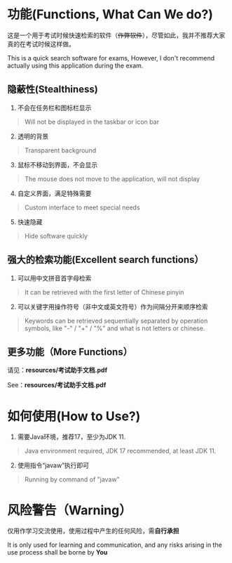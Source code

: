# 功能(Functions, What Can We do?)

这是一个用于考试时候快速检索的软件（~~作弊软件~~），尽管如此，我并不推荐大家真的在考试时候这样做。

This is a quick search software for exams, However, I don't recommend actually using this application during the exam.

## 隐蔽性(Stealthiness)

1. 不会在任务栏和图标栏显示
> Will not be displayed in the taskbar or icon bar
2. 透明的背景
> Transparent background
3. 鼠标不移动到界面，不会显示
> The mouse does not move to the application, will not display
4. 自定义界面，满足特殊需要
> Custom interface to meet special needs
5. 快速隐藏
> Hide software quickly

## 强大的检索功能(Excellent search functions）

1. 可以用中文拼音首字母检索
> It can be retrieved with the first letter of Chinese pinyin
2. 可以关键字用操作符号（非中文或英文符号）作为间隔分开来顺序检索
> Keywords can be retrieved sequentially separated by operation symbols, like "-" / "+" / "%" and what is not letters or chinese.

## 更多功能（More Functions）
请见：**resources/考试助手文档.pdf**

See：**resources/考试助手文档.pdf**
# 如何使用(How to Use?)

1. 需要Java环境，推荐17，至少为JDK 11.
> Java environment required, JDK 17 recommended, at least JDK 11.
2. 使用指令“javaw”执行即可
> Running by command of "javaw"

# 风险警告（Warning）

仅用作学习交流使用，使用过程中产生的任何风险，需**自行承担**

It is only used for learning and communication, and any risks arising in the use process shall be borne by **You**